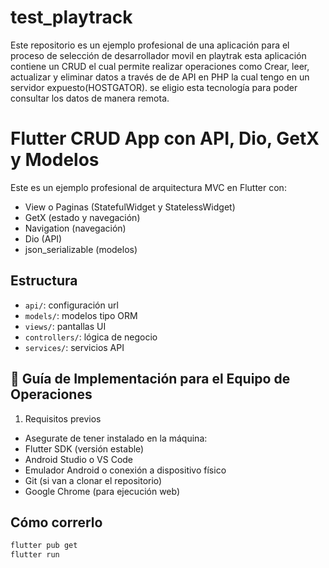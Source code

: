 # test_playtrack
Este repositorio es un ejemplo  profesional de una aplicación para el proceso de selección de desarrollador movil
en playtrak esta aplicación contiene un CRUD el cual permite realizar operaciones como Crear, leer, actualizar y 
eliminar datos a través de de API en PHP la cual tengo en un servidor expuesto(HOSTGATOR). se eligio esta tecnología 
para poder consultar los datos de manera remota.

# Flutter CRUD App con API, Dio, GetX y Modelos

Este es un ejemplo profesional de arquitectura MVC en Flutter con:
- View o Paginas (StatefulWidget y StatelessWidget)
- GetX (estado y navegación)
- Navigation (navegación)
- Dio (API)
- json_serializable (modelos)

## Estructura

- `api/`: configuración url
- `models/`: modelos tipo ORM
- `views/`: pantallas UI
- `controllers/`: lógica de negocio
- `services/`: servicios API

## 🚀 Guía de Implementación para el Equipo de Operaciones
1. Requisitos previos
- Asegurate de tener instalado en la máquina:
- Flutter SDK (versión estable)
- Android Studio o VS Code
- Emulador Android o conexión a dispositivo físico
- Git (si van a clonar el repositorio)
- Google Chrome (para ejecución web)


## Cómo correrlo

```bash
flutter pub get
flutter run